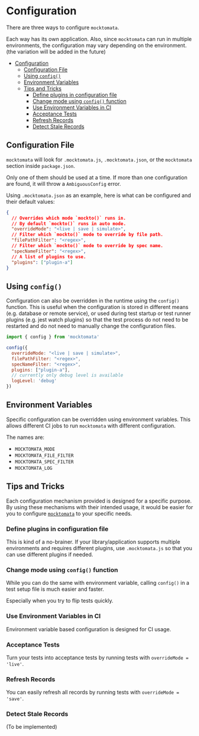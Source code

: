# Configuration

There are three ways to configure `mocktomata`.

Each way has its own application.
Also, since `mocktomata` can run in multiple environments,
the configuration may vary depending on the environment.
(the variation will be added in the future)

- [Configuration](#configuration)
  - [Configuration File](#configuration-file)
  - [Using `config()`](#using-config)
  - [Environment Variables](#environment-variables)
  - [Tips and Tricks](#tips-and-tricks)
    - [Define plugins in configuration file](#define-plugins-in-configuration-file)
    - [Change mode using `config()` function](#change-mode-using-config-function)
    - [Use Environment Variables in CI](#use-environment-variables-in-ci)
    - [Acceptance Tests](#acceptance-tests)
    - [Refresh Records](#refresh-records)
    - [Detect Stale Records](#detect-stale-records)

## Configuration File

`mocktomata` will look for `.mocktomata.js`, `.mocktomata.json`, or the `mocktomata` section inside `package.json`.

Only one of them should be used at a time.
If more than one configuration are found,
it will throw a `AmbiguousConfig` error.

Using `.mocktomata.json` as an example,
here is what can be configured and their default values:

```json
{
  // Overrides which mode `mockto()` runs in.
  // By default `mockto()` runs in auto mode.
  "overrideMode": "<live | save | simulate>",
  // Filter which `mockto()` mode to override by file path.
  "filePathFilter": "<regex>",
  // Filter which `mockto()` mode to override by spec name.
  "specNameFilter": "<regex>",
  // A list of plugins to use.
  "plugins": ["plugin-a"]
}
```

## Using `config()`

Configuration can also be overridden in the runtime using the `config()` function.
This is useful when the configuration is stored in different means (e.g. database or remote service),
or used during test startup or test runner plugins (e.g. jest watch plugins) so that the test process do not need to be restarted and do not need to manually change the configuration files.

```js
import { config } from 'mocktomata'

config({
  overrideMode: "<live | save | simulate>",
  filePathFilter: "<regex>",
  specNameFilter: "<regex>",
  plugins: ["plugin-a"],
  // currently only debug level is available
  logLevel: 'debug'
})
```

## Environment Variables

Specific configuration can be overridden using environment variables.
This allows different CI jobs to run `mocktomata` with different configuration.

The names are:

- `MOCKTOMATA_MODE`
- `MOCKTOMATA_FILE_FILTER`
- `MOCKTOMATA_SPEC_FILTER`
- `MOCKTOMATA_LOG`

## Tips and Tricks

Each configuration mechanism provided is designed for a specific purpose.
By using these mechanisms with their intended usage,
it would be easier for you to configure [`mocktomata`](../README.md) to your specific needs.

### Define plugins in configuration file

This is kind of a no-brainer.
If your library/application supports multiple environments and requires different plugins,
use `.mocktomata.js` so that you can use different plugins if needed.

### Change mode using `config()` function

While you can do the same with environment variable,
calling `config()` in a test setup file is much easier and faster.

Especially when you try to flip tests quickly.

### Use Environment Variables in CI

Environment variable based configuration is designed for CI usage.

### Acceptance Tests

Turn your tests into acceptance tests by running tests with `overrideMode = 'live'`.

### Refresh Records

You can easily refresh all records by running tests with `overrideMode = 'save'`.

### Detect Stale Records

(To be implemented)
